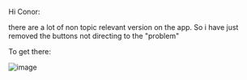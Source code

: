 Hi Conor:

there are a lot of non topic relevant version on the app. So i have just removed the buttons not directing to the "problem"

To get there:

![image](https://github.com/PepeKormendi/DemoMDKApp/assets/98765784/59da56a4-2994-4178-b7a7-326155293879)
